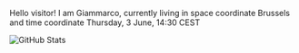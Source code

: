 Hello visitor! I am Giammarco, currently living in space coordinate Brussels and time coordinate Thursday, 3 June, 14:30 CEST

![GitHub Stats](https://github-readme-stats.vercel.app/api?username=grcasanova)
